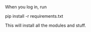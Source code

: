 When you log in, run

pip install -r requirements.txt

This will install all the modules and stuff.
